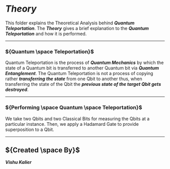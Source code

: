 

# ${Theory}$

This folder explains the Theoretical Analysis behind ***Quantum Teleportation***. The ***Theory*** gives a brief explanation to the ***Quantum Teleportation*** and how
it is performed.

-----

### ${Quantum \space Teleportation}$
Quantum Teleportation is the process of ***Quantum Mechanics*** by which the state of a Quantum bit is transferred to another Quantum bit via ***Quantum Entanglement***.
The Quantum Teleportation is not a process of copying rather ***transferring the state*** from one Qbit to another thus, when transferring the state of the Qbit 
the ***previous state of the target Qbit gets destroyed***.

-----

### ${Performing \space Quantum \space Teleportation}$

We take two Qbits and two Classical Bits for measuring the Qbits at a particular instance. Then, we apply a Hadamard Gate to provide superposition to a Qbit.

-----

## ${Created \space By}$
***Vishu Kalier***
